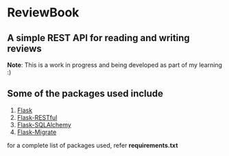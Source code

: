 # ReviewBook
## A simple REST API for reading and writing reviews

**Note**: This is a work in progress and being developed as part of my learning :)

## Some of the packages used include

1. [Flask](https://flask.palletsprojects.com/en/1.1.x/)
2. [Flask-RESTful](https://flask-restful.readthedocs.io/en/latest/)
3. [Flask-SQLAlchemy](https://flask-sqlalchemy.palletsprojects.com/en/2.x/)
4. [Flask-Migrate](https://flask-migrate.readthedocs.io/en/latest/)

for a complete list of packages used, refer **requirements.txt**



